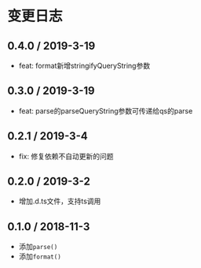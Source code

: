 # 变更日志

## 0.4.0 / 2019-3-19

- feat: format新增stringifyQueryString参数

## 0.3.0 / 2019-3-19

- feat: parse的parseQueryString参数可传递给qs的parse

## 0.2.1 / 2019-3-4

- fix: 修复依赖不自动更新的问题

## 0.2.0 / 2019-3-2

- 增加.d.ts文件，支持ts调用

## 0.1.0 / 2018-11-3

- 添加`parse()`
- 添加`format()`
